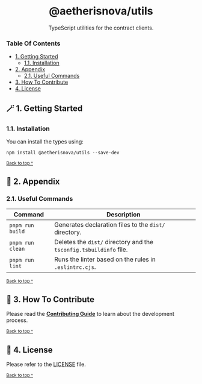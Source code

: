 <h1 align="center">
  @aetherisnova/utils
</h1>

<p align="center">
  TypeScript utilities for the contract clients.
</p>

### Table Of Contents

* [1. Getting Started](#-2-getting-started)
  - [1.1. Installation](#12-installation)
* [2. Appendix](#-2-appendix)
  - [2.1. Useful Commands](#21-useful-commands)
* [3. How To Contribute](#-3-how-to-contribute)
* [4. License](#-4-license)

## 🪄 1. Getting Started

### 1.1. Installation

You can install the types using:
```shell
npm install @aetherisnova/utils --save-dev
```

<sup>[Back to top ^][table-of-contents]</sup>

## 📑 2. Appendix

### 2.1. Useful Commands

| Command          | Description                                                        |
|------------------|--------------------------------------------------------------------|
| `pnpm run build` | Generates declaration files to the `dist/` directory.              |
| `pnpm run clean` | Deletes the `dist/` directory and the `tsconfig.tsbuildinfo` file. |
| `pnpm run lint`  | Runs the linter based on the rules in `.eslintrc.cjs`.             |

<sup>[Back to top ^][table-of-contents]</sup>

## 👏 3. How To Contribute

Please read the [**Contributing Guide**][contribute] to learn about the development process.

<sup>[Back to top ^][table-of-contents]</sup>

## 📄 4. License

Please refer to the [LICENSE][license] file.

<sup>[Back to top ^][table-of-contents]</sup>

<!-- links -->
[contribute]: ../../CONTRIBUTING.md
[license]: LICENSE
[table-of-contents]: #table-of-contents

